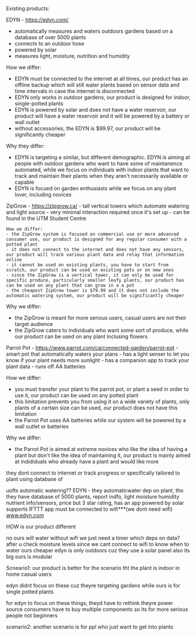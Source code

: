 
Existing products:

EDYN - https://edyn.com/
  - automatically measures and waters outdoors gardens based on a database of over 5000 plants
  - connects to an outdoor hose
  - powered by solar
  - measures light, moisture, nutrition and humidity
  
How we differ:
   - EDYN must be connected to the internet at all times, our product has an offline backup which will still water plants based on    sensor data and time intervals in case the internet is disconnected
   - EDYN only works in outdoor gardens, our product is designed for indoor, single-potted plants
   - EDYN is powered by solar and does not have a water reservoir, our product will have a water reservoir and it will be powered by a battery or wall outlet
   - without accessories, the EDYN is $99.97, our product will be significantly cheaper
  
Why they differ:
  - EDYN is targeting a similar, but different demographic. EDYN is aiming at people with outdoor gardens who want to have some of maintanence automated, while we focus on individuals with indoor plants that want to track and maintain their plants when they aren't necessarily available or capable
  - EDYN is focued on garden enthusiasts while we focus on any plant lover, including novices
  
ZipGrow - https://zipgrow.ca/
    - tall vertical towers which automate watering and light source
    - very minimal interaction required once it's set up
    - can be found in the UTM Student Centre
    
    How we differ:
    - the ZipGrow system is focused on commercial use or more advanced consumer use, our product is designed for any regular consumer with a potted plant
    - it does not connect to the internet and does not have any sensors, our product will track various plant data and relay that information online
    - it cannot be used on existing plants, you have to start from scratch, our product can be used on existing pots or on new ones
    - since the ZipGrow is a vertical tower, it can only be used for specific produce, particularly smaller leafy plants, our product has can be used on any plant that can grow in a a pot
    - the cheapest ZipGrow tower is $79.99 and it does not include the automatic watering system, our product will be significantly cheaper
    
Why we differ:
  - the ZipGrow is meant for more serious users, casual users are not their target audience
  - the ZipGrow caters to individuals who want some sort of produce, while our product can be used on any plant inclusing flowers
    
    
    
    
Parrot Pot - https://www.parrot.com/ca/connected-garden/parrot-pot
    - smart pot that automatically waters your plans
    - has a light senser to let you know if your plant needs more sunlight
    - has a companion app to track your plant data
    - runs off AA batteries
    
How we differ:
  - you must transfer your plant to the parrot pot, or plant a seed in order to use it, our product can be used on any potted plant
  - this limitation prevents you from using it on a wide variety of plants, only plants of a certain size can be used, our product does not have this limitation
  - the Parrot Pot uses AA batteries while our system will be powered by a wall outlet or batteries
  
  
Why we differ:
  - the Parrot Pot is aimed at extreme novices who like the idea of having a plant but don't like the idea of maintaining it, our product is mainly aimed at indididuals who already have a plant and would like more 
    
    
  
they dont connect to internet
or track progress
or specifically tailored to plant using database of

uofts automatic watering??
EDYN - they automaticwater dep on plant, tho they have database of 5000 plants, report indfo, light moisture humidity nutrient info/sensors, price
but 3 star rating, has an app
powered by solar
supports IFTTT app
must be connected to wifi***(we dont need wifi)
www.edyn.com


HOW is our product different

no ours will water without wifi we just need a timer
which deps on data?
after u check moisture levels
since we cant connect to wifi to know when to water
ours cheaper
edyn is only outdoors cuz they use a solar panel 
also its big
ours is modular

Scneario1:
our product is better for the scenario tht the plant is indoor
in home casual users

edyn didnt focus on these cuz theyre targeting gardens while ours is for single potted plants

for edyn to focus on these things, theyd have to rethink theyre power source
consumers have to buy multiple components so its for more serious people not beginners

scenario2:
another scenario is for ppl who just want to get into plants







